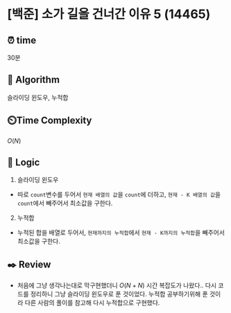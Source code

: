 # [백준] 소가 길을 건너간 이유 5 (14465)
 
## ⏰  **time**

30분

## :pushpin: **Algorithm**

슬라이딩 윈도우, 누적합

## ⏲️**Time Complexity**

$O(N)$

## :round_pushpin: **Logic**
1. 슬라이딩 윈도우
- 따로 `count`변수를 두어서 `현재 배열의 값`을 `count`에 더하고, `현재 - K 배열의 값`을 `count`에서 빼주어서 최소값을 구한다.

2. 누적합
- 누적된 합을 배열로 두어서, `현재까지의 누적합`에서 `현재 - K까지의 누적합`을 빼주어서 최소값을 구한다.

## :black_nib: **Review**
- 처음에 그냥 생각나는대로 막구현했더니 $O(N + N)$ 시간 복잡도가 나왔다.. 다시 코드를 정리하니 그냥 슬라이딩 윈도우로 푼 것이었다. 누적합 공부하기위해 푼 것이라 다른 사람의 풀이를 참고해 다시 누적합으로 구현했다.